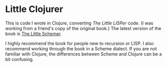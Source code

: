 # Little Clojurer

This is code I wrote in Clojure, converting *The Little LISPer* code. (I was
working from a friend's copy of the original book.) The latest version of the
book is [The Little Schemer](https://mitpress.mit.edu/books/little-schemer).

I highly recommend the book for people new to recursion or LISP. I also
recommend working through the book in a Scheme dialect. If you are not familiar
with Clojure, the differences between Scheme and Clojure can be a bit confusing.
